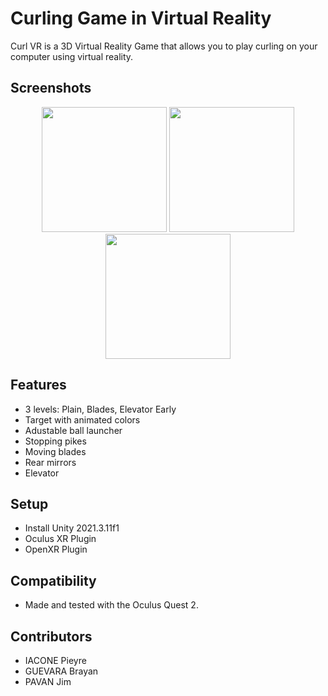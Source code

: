 # Curling Game in Virtual Reality

Curl VR is a 3D Virtual Reality Game that allows you to play curling on your computer using virtual reality.

## Screenshots
<p align="center">
  <img width="200" height="auto" src="https://github.com/JimPavan/RV-Curling/screenshots/plains.png">
  <img width="200" height="auto" src="https://github.com/JimPavan/RV-Curling/screenshots/blades.png">
  <img width="200" height="auto" src="https://github.com/JimPavan/RV-Curling/screenshots/ea.png">
</p>

## Features
- 3 levels: Plain, Blades, Elevator Early
- Target with animated colors
- Adustable ball launcher
- Stopping pikes
- Moving blades
- Rear mirrors
- Elevator

## Setup
- Install Unity 2021.3.11f1
- Oculus XR Plugin
- OpenXR Plugin

## Compatibility
- Made and tested with the Oculus Quest 2.

## Contributors
- IACONE Pieyre
- GUEVARA Brayan
- PAVAN Jim
